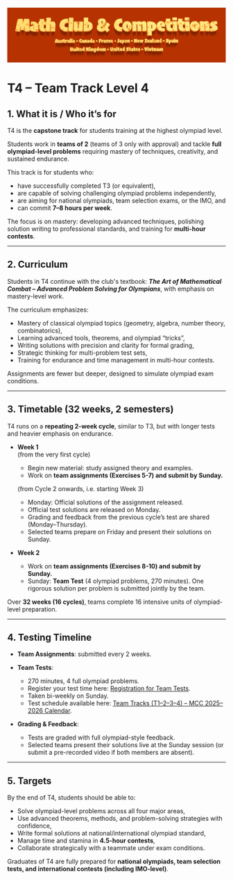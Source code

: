 ![Math Club & Competitions (MCC)](./img/MCC-2024-Logo-Large.png)

# T4 – Team Track Level 4

## 1. What it is / Who it’s for  
T4 is the **capstone track** for students training at the highest olympiad level.  

Students work in **teams of 2** (teams of 3 only with approval) and tackle **full olympiad-level problems** requiring mastery of techniques, creativity, and sustained endurance.  

This track is for students who:  
- have successfully completed T3 (or equivalent),  
- are capable of solving challenging olympiad problems independently,  
- are aiming for national olympiads, team selection exams, or the IMO, and  
- can commit **7–8 hours per week**.  

The focus is on mastery: developing advanced techniques, polishing solution writing to professional standards, and training for **multi-hour contests**.  

---

## 2. Curriculum  
Students in T4 continue with the club's textbook: **_The Art of Mathematical Combat – Advanced Problem Solving for Olympians_**, with emphasis on mastery-level work.  

The curriculum emphasizes:  
- Mastery of classical olympiad topics (geometry, algebra, number theory, combinatorics),  
- Learning advanced tools, theorems, and olympiad “tricks”,  
- Writing solutions with precision and clarity for formal grading,  
- Strategic thinking for multi-problem test sets,  
- Training for endurance and time management in multi-hour contests.  

Assignments are fewer but deeper, designed to simulate olympiad exam conditions.  

---

## 3. Timetable (32 weeks, 2 semesters)  
T4 runs on a **repeating 2-week cycle**, similar to T3, but with longer tests and heavier emphasis on endurance.  

- **Week 1**  
  (from the very first cycle)  
  - Begin new material: study assigned theory and examples.  
  - Work on **team assignments (Exercises 5-7) and submit by Sunday.**    

  (from Cycle 2 onwards, i.e. starting Week 3)  
  - Monday: Official solutions of the assignment released.  
  - Official test solutions are released on Monday.  
  - Grading and feedback from the previous cycle’s test are shared (Monday–Thursday).  
  - Selected teams prepare on Friday and present their solutions on Sunday.  

- **Week 2**  
  - Work on **team assignments (Exercises 8-10) and submit by Sunday.**    
  - Sunday: **Team Test** (4 olympiad problems, 270 minutes). One rigorous solution per problem is submitted jointly by the team.  

Over **32 weeks (16 cycles)**, teams complete 16 intensive units of olympiad-level preparation.  

---

## 4. Testing Timeline  
- **Team Assignments**: submitted every 2 weeks.  
- **Team Tests**:  
  - 270 minutes, 4 full olympiad problems.  
  - Register your test time here: [Registration for Team Tests](https://forms.gle/j4xapHha1oJiMviW9).  
  - Taken bi-weekly on Sunday.  
  - Test schedule available here: [Team Tracks (T1–2–3–4) – MCC 2025–2026 Calendar](https://calendar.google.com/calendar/u/0?cid=YTFjMTNlNGEyY2M3NjdjNGRlYjYzNTMwMTk4NzRlNmIwNDQxOGZjYTEzOWQ1ZTRiOWM5OGJjOWI3NWViMmFkMUBncm91cC5jYWxlbmRhci5nb29nbGUuY29t).  

- **Grading & Feedback**:  
  - Tests are graded with full olympiad-style feedback.  
  - Selected teams present their solutions live at the Sunday session (or submit a pre-recorded video if both members are absent).  

---

## 5. Targets  
By the end of T4, students should be able to:  
- Solve olympiad-level problems across all four major areas,  
- Use advanced theorems, methods, and problem-solving strategies with confidence,  
- Write formal solutions at national/international olympiad standard,  
- Manage time and stamina in **4.5-hour contests**,  
- Collaborate strategically with a teammate under exam conditions.  

Graduates of T4 are fully prepared for **national olympiads, team selection tests, and international contests (including IMO-level)**.  
